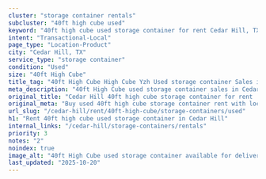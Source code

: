 ```yaml
---
cluster: "storage container rentals"
subcluster: "40ft high cube used"
keyword: "40ft high cube used storage container for rent Cedar Hill, TX"
intent: "Transactional-Local"
page_type: "Location-Product"
city: "Cedar Hill, TX"
service_type: "storage container"
condition: "Used"
size: "40ft High Cube"
title_tag: "40ft High Cube High Cube Yzh Used storage container Sales in Cedar Hill | LC Container"
meta_description: "40ft High Cube used storage container sales in Cedar Hill. High cube containers with extra height. Fast delivery, competitive pricing. Serving storage containers area. Quote ID: O8I. Call (214) 524-4168 for your free quote today."
original_title: "Cedar Hill 40ft high cube storage container for rent | LC"
original_meta: "Buy used 40ft high cube storage container rent with local delivery in Cedar Hill, TX. LC Container — local Since 2003. Request a fast quote today."
url_slug: "/cedar-hill/rent/40ft-high-cube/storage-containers/used"
h1: "Rent 40ft high cube used storage container in Cedar Hill"
internal_links: "/cedar-hill/storage-containers/rentals"
priority: 3
notes: "2"
noindex: true
image_alt: "40ft High Cube used storage container available for delivery in Cedar Hill"
last_updated: "2025-10-20"
---
```


<!-- TODO: Add unique city/inventory copy, images, and internal links here. -->
